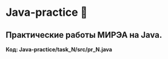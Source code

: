 # Java-practice 🐸
## Практические работы МИРЭА на Java.
**Код: Java-practice/task_N/src/pr_N.java**
